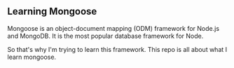 ## Learning Mongoose

Mongoose is an object-document mapping (ODM) framework for Node.js and MongoDB. It is the most popular database framework for Node.

So that's why I'm trying to learn this framework. This repo is all about what I learn mongoose.
